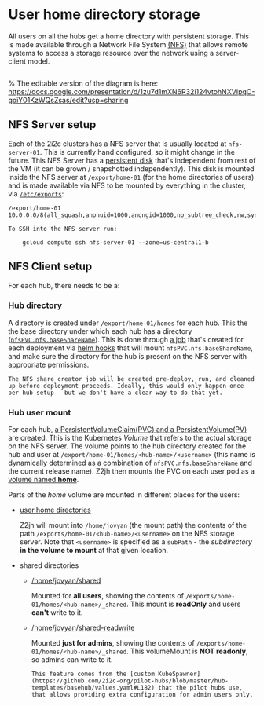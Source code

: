 # User home directory storage

All users on all the hubs get a home directory with persistent storage. This is made available through a Network File System [(NFS)](https://en.wikipedia.org/wiki/Network_File_System) that allows remote systems to access a storage resource over the network using a server-client model.

```{figure} ../images/pilot-hubs-storage-layer.png
```
% The editable version of the diagram is here: https://docs.google.com/presentation/d/1zu7d1mXN6R32i124vtohNXVIpqO-goiY01KzWQsZsas/edit?usp=sharing

## NFS Server setup

Each of the 2i2c clusters has a NFS server that is usually located at `nfs-server-01`. This is currently hand configured, so it might change in the future. This NFS Server has a [persistent disk](https://cloud.google.com/persistent-disk) that's independent from rest of the VM (it can be grown / snapshotted independently). This disk is mounted inside the NFS server at `/export/home-01` (for the home directories of users) and is made available via NFS to be mounted by everything in the cluster, via [`/etc/exports`](https://access.redhat.com/documentation/en-us/red_hat_enterprise_linux/5/html/deployment_guide/s1-nfs-server-config-exports):

```
/export/home-01 10.0.0.0/8(all_squash,anonuid=1000,anongid=1000,no_subtree_check,rw,sync)
```

```{note}
To SSH into the NFS server run:

    gcloud compute ssh nfs-server-01 --zone=us-central1-b
```

## NFS Client setup

For each hub, there needs to be a:

### Hub directory

A directory is created under `/export/home-01/homes` for each hub.
This the the base directory under which each hub has a directory ([`nfsPVC.nfs.baseShareName`](https://github.com/2i2c-org/pilot-hubs/blob/master/hub-templates/basehub/values.yaml#L21)).
This is done through [a job](https://github.com/2i2c-org/pilot-hubs/blob/master/hub-templates/basehub/templates/nfs-share-creator.yaml) that's created for each deployment via [helm hooks](https://helm.sh/docs/topics/charts_hooks/) that will mount `nfsPVC.nfs.baseShareName`, and make sure the directory for the hub is present on the NFS server with appropriate permissions.

```{note}
The NFS share creator job will be created pre-deploy, run, and cleaned up before deployment proceeds. Ideally, this would only happen once per hub setup - but we don't have a clear way to do that yet.
```

### Hub user mount

For each hub, [a PersistentVolumeClaim(PVC) and a PersistentVolume(PV)](https://github.com/2i2c-org/pilot-hubs/blob/master/hub-templates/basehub/templates/nfs-pvc.yaml#L1) are created. This is the Kubernetes *Volume* that refers to the actual storage on the NFS server. The volume points to the hub directory created for the hub and user at `/export/home-01/homes/<hub-name>/<username>` (this name is dynamically determined as a combination of `nfsPVC.nfs.baseShareName` and the current release name). Z2jh then mounts the PVC on each user pod as a [volume named **home**](https://github.com/jupyterhub/zero-to-jupyterhub-k8s/blob/master/jupyterhub/files/hub/jupyterhub_config.py#L277).

Parts of the *home* volume are mounted in different places for the users:
   * [user home directories](https://github.com/2i2c-org/pilot-hubs/blob/master/hub-templates/basehub/values.yaml#L100)

     Z2jh will mount into `/home/jovyan` (the mount path) the contents of the path `/exports/home-01/<hub-name>/<username>` on the NFS storage server. Note that `<username>` is specified as a `subPath` - the *subdirectory* **in the volume to mount** at that given location.

   * shared directories
        * [/home/jovyan/shared](https://github.com/2i2c-org/pilot-hubs/blob/master/hub-templates/basehub/values.yaml#L106-L109)
          
          Mounted for **all users**, showing the contents of `/exports/home-01/homes/<hub-name>/_shared`. This mount is **readOnly** and users **can't** write to it.
   
        * [/home/jovyan/shared-readwrite](https://github.com/2i2c-org/pilot-hubs/blob/master/hub-templates/basehub/values.yaml#L84-L86)

          Mounted **just for admins**, showing the contents of `/exports/home-01/homes/<hub-name>/_shared`. This volumeMount is **NOT readonly**, so admins can write to it.

          ```{note}
          This feature comes from the [custom KubeSpawner](https://github.com/2i2c-org/pilot-hubs/blob/master/hub-templates/basehub/values.yaml#L182) that the pilot hubs use, that allows providing extra configuration for admin users only.
          ```
